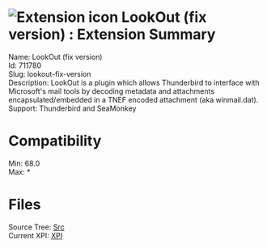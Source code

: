 # ![Extension icon](https://addons.thunderbird.net/user-media/addon_icons/711/711780-64.png?modified=ebeaf2a5) LookOut (fix version) : Extension Summary

Name: LookOut (fix version)  
Id: 711780  
Slug: lookout-fix-version  
Description: LookOut is a plugin which allows Thunderbird to interface with Microsoft's mail tools by decoding metadata and attachments encapsulated/embedded in a TNEF encoded attachment (aka winmail.dat).
Support: Thunderbird and SeaMonkey
  

# Compatibility
Min: 68.0  
Max: *  

# Files

Source Tree: [Src](..\extensions-all\exts-tb68-comp\711780-lookout-fix-version\src)  
Current XPI: [XPI](..\extensions-all\exts-tb68-comp\711780-lookout-fix-version\xpi)  



